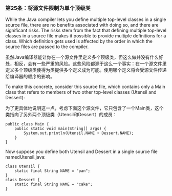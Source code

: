 ### 第25条：将源文件限制为单个顶级类

While the Java compiler lets you define multiple top-level classes in a single source file, there are no benefits associated with doing so, and there are significant risks. The risks stem from the fact that defining multiple top-level classes in a source file makes it possible to provide multiple definitions for a class. Which definition gets used is affected by the order in which the source files are passed to the compiler.

虽然Java编译器能让你在一个源文件里定义多个顶级类，但这么做并没有什么好处，相反，会有一些严重的风险。这些风险都源于这么一个事实：在一个源文件里定义多个顶级类使得为类提供多个定义成为可能。使用哪个定义将会受源文件传递给编译器的顺序的影响。

To make this concrete, consider this source file, which contains only a Main class that refers to members of two other top-level classes \(Utensil and Dessert\):

为了更具体地说明这一点，考虑下面这个源文件，它只包含了一个Main类，这个类指向了另外两个顶级类（Utensil和Dessert）的成员：

```
public class Main {
    public static void main(String[] args) {
        System.out.println(Utensil.NAME + Dessert.NAME); 
    }
}
```

Now suppose you define both Utensil and Dessert in a single source file namedUtensil.java:

```
class Utensil {
    static final String NAME = "pan"; 
}
class Dessert {
    static final String NAME = "cake";
}
```



